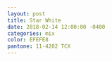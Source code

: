 ```yaml
---
layout: post
title: Star White
date: 2018-02-14 12:00:00 -0400
categories: mix
color: EFEFE8
pantone: 11-4202 TCX
---
```

